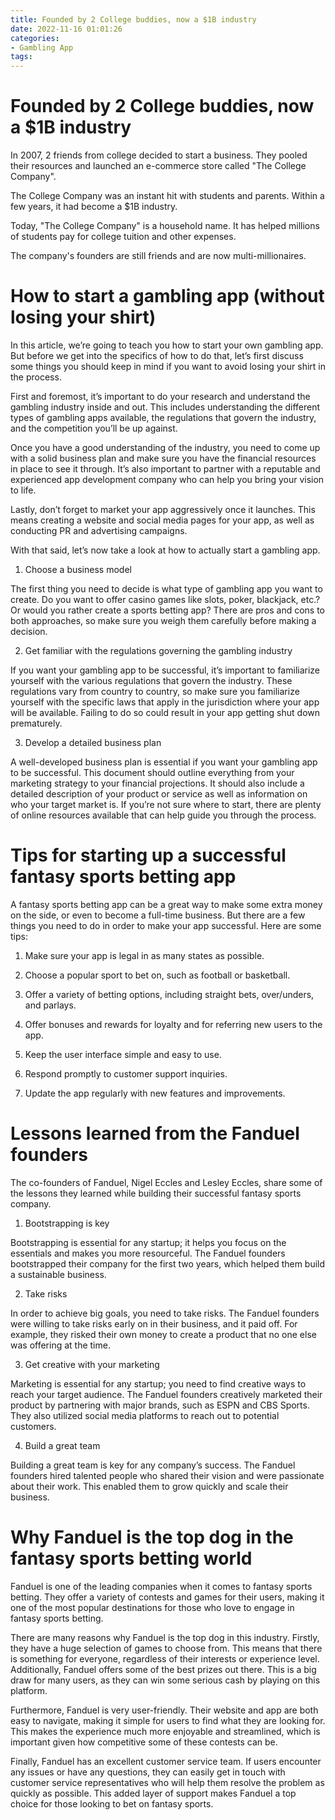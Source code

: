 ```yaml
---
title: Founded by 2 College buddies, now a $1B industry
date: 2022-11-16 01:01:26
categories:
- Gambling App
tags:
---
```



#  Founded by 2 College buddies, now a $1B industry

In 2007, 2 friends from college decided to start a business. They pooled their resources and launched an e-commerce store called "The College Company".

The College Company was an instant hit with students and parents. Within a few years, it had become a $1B industry.

Today, "The College Company" is a household name. It has helped millions of students pay for college tuition and other expenses.

The company's founders are still friends and are now multi-millionaires.

#  How to start a gambling app (without losing your shirt)

In this article, we’re going to teach you how to start your own gambling app. But before we get into the specifics of how to do that, let’s first discuss some things you should keep in mind if you want to avoid losing your shirt in the process.

First and foremost, it’s important to do your research and understand the gambling industry inside and out. This includes understanding the different types of gambling apps available, the regulations that govern the industry, and the competition you’ll be up against.

Once you have a good understanding of the industry, you need to come up with a solid business plan and make sure you have the financial resources in place to see it through. It’s also important to partner with a reputable and experienced app development company who can help you bring your vision to life.

Lastly, don’t forget to market your app aggressively once it launches. This means creating a website and social media pages for your app, as well as conducting PR and advertising campaigns.

 With that said, let’s now take a look at how to actually start a gambling app.

1) Choose a business model

The first thing you need to decide is what type of gambling app you want to create. Do you want to offer casino games like slots, poker, blackjack, etc.? Or would you rather create a sports betting app? There are pros and cons to both approaches, so make sure you weigh them carefully before making a decision.

2) Get familiar with the regulations governing the gambling industry

If you want your gambling app to be successful, it’s important to familiarize yourself with the various regulations that govern the industry. These regulations vary from country to country, so make sure you familiarize yourself with the specific laws that apply in the jurisdiction where your app will be available. Failing to do so could result in your app getting shut down prematurely.

3) Develop a detailed business plan

A well-developed business plan is essential if you want your gambling app to be successful. This document should outline everything from your marketing strategy to your financial projections. It should also include a detailed description of your product or service as well as information on who your target market is. If you’re not sure where to start, there are plenty of online resources available that can help guide you through the process.

#  Tips for starting up a successful fantasy sports betting app

A fantasy sports betting app can be a great way to make some extra money on the side, or even to become a full-time business. But there are a few things you need to do in order to make your app successful. Here are some tips:

1. Make sure your app is legal in as many states as possible.

2. Choose a popular sport to bet on, such as football or basketball.

3. Offer a variety of betting options, including straight bets, over/unders, and parlays.

4. Offer bonuses and rewards for loyalty and for referring new users to the app.

5. Keep the user interface simple and easy to use.

6. Respond promptly to customer support inquiries.

7. Update the app regularly with new features and improvements.

#  Lessons learned from the Fanduel founders

The co-founders of Fanduel, Nigel Eccles and Lesley Eccles, share some of the lessons they learned while building their successful fantasy sports company.

1. Bootstrapping is key

Bootstrapping is essential for any startup; it helps you focus on the essentials and makes you more resourceful. The Fanduel founders bootstrapped their company for the first two years, which helped them build a sustainable business.

2. Take risks

In order to achieve big goals, you need to take risks. The Fanduel founders were willing to take risks early on in their business, and it paid off. For example, they risked their own money to create a product that no one else was offering at the time.

3. Get creative with your marketing

Marketing is essential for any startup; you need to find creative ways to reach your target audience. The Fanduel founders creatively marketed their product by partnering with major brands, such as ESPN and CBS Sports. They also utilized social media platforms to reach out to potential customers.

4. Build a great team

Building a great team is key for any company’s success. The Fanduel founders hired talented people who shared their vision and were passionate about their work. This enabled them to grow quickly and scale their business.

#  Why Fanduel is the top dog in the fantasy sports betting world

Fanduel is one of the leading companies when it comes to fantasy sports betting. They offer a variety of contests and games for their users, making it one of the most popular destinations for those who love to engage in fantasy sports betting.

There are many reasons why Fanduel is the top dog in this industry. Firstly, they have a huge selection of games to choose from. This means that there is something for everyone, regardless of their interests or experience level. Additionally, Fanduel offers some of the best prizes out there. This is a big draw for many users, as they can win some serious cash by playing on this platform.

Furthermore, Fanduel is very user-friendly. Their website and app are both easy to navigate, making it simple for users to find what they are looking for. This makes the experience much more enjoyable and streamlined, which is important given how competitive some of these contests can be.

Finally, Fanduel has an excellent customer service team. If users encounter any issues or have any questions, they can easily get in touch with customer service representatives who will help them resolve the problem as quickly as possible. This added layer of support makes Fanduel a top choice for those looking to bet on fantasy sports.